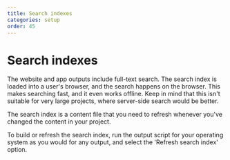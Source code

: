```yaml
---
title: Search indexes
categories: setup
order: 45
---
```


# Search indexes

The website and app outputs include full-text search. The search index is loaded into a user's browser, and the search happens on the browser. This makes searching fast, and it even works offline. Keep in mind that this isn't suitable for very large projects, where server-side search would be better.

The search index is a content file that you need to refresh whenever you've changed the content in your project.

To build or refresh the search index, run the output script for your operating system as you would for any output, and select the 'Refresh search index' option.
